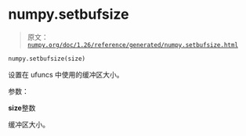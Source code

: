# numpy.setbufsize

> 原文：[`numpy.org/doc/1.26/reference/generated/numpy.setbufsize.html`](https://numpy.org/doc/1.26/reference/generated/numpy.setbufsize.html)

```py
numpy.setbufsize(size)
```

设置在 ufuncs 中使用的缓冲区大小。

参数：

**size**整数

缓冲区大小。
